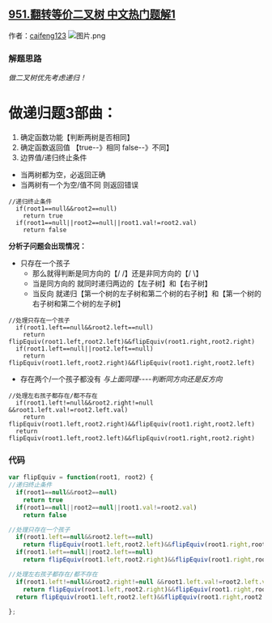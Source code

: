 ## [951.翻转等价二叉树 中文热门题解1](https://leetcode.cn/problems/flip-equivalent-binary-trees/solutions/100000/si-lu-qing-xi-shuang-100di-gui-by-caifeng123)

作者：[caifeng123](https://leetcode.cn/u/caifeng123)
![图片.png](https://pic.leetcode-cn.com/f74490d09eae889b404502285cced99eede80cecb460f8ff32908d2ec7dabbc1-%E5%9B%BE%E7%89%87.png)

### 解题思路
*做二叉树优先考虑递归！*

# 做递归题3部曲：
1. 确定函数功能【判断两树是否相同】
2. 确定函数返回值 【true--》相同 false--》不同】
3. 边界值/递归终止条件
- 当两树都为空，必返回正确
- 当两树有一个为空/值不同 则返回错误
```
//递归终止条件
  if(root1==null&&root2==null)
    return true
  if(root1==null||root2==null||root1.val!=root2.val)
    return false
```

**分析子问题会出现情况：**
- 只存在一个孩子
  - 那么就得判断是同方向的【/ /】还是非同方向的【/ \】
  - 当是同方向的 就同时递归两边的【左子树】和【右子树】
  - 当反向 就递归【第一个树的左子树和第二个树的右子树】和【第一个树的右子树和第二个树的左子树】
```
//处理只存在一个孩子
  if(root1.left==null&&root2.left==null)
    return flipEquiv(root1.left,root2.left)&&flipEquiv(root1.right,root2.right)
  if(root1.left==null||root2.left==null)
    return flipEquiv(root1.left,root2.right)&&flipEquiv(root1.right,root2.left)
```

- 存在两个/一个孩子都没有
*与上面同理----判断同方向还是反方向*
```
//处理左右孩子都存在/都不存在
  if(root1.left!=null&&root2.right!=null &&root1.left.val!=root2.left.val)
    return flipEquiv(root1.left,root2.right)&&flipEquiv(root1.right,root2.left)
  return flipEquiv(root1.left,root2.left)&&flipEquiv(root1.right,root2.right)
```


### 代码

```javascript
var flipEquiv = function(root1, root2) {
//递归终止条件
  if(root1==null&&root2==null)
    return true
  if(root1==null||root2==null||root1.val!=root2.val)
    return false

//处理只存在一个孩子
  if(root1.left==null&&root2.left==null)
    return flipEquiv(root1.left,root2.left)&&flipEquiv(root1.right,root2.right)
  if(root1.left==null||root2.left==null)
    return flipEquiv(root1.left,root2.right)&&flipEquiv(root1.right,root2.left)

//处理左右孩子都存在/都不存在
  if(root1.left!=null&&root2.right!=null &&root1.left.val!=root2.left.val)
    return flipEquiv(root1.left,root2.right)&&flipEquiv(root1.right,root2.left)
  return flipEquiv(root1.left,root2.left)&&flipEquiv(root1.right,root2.right)
  
};
```